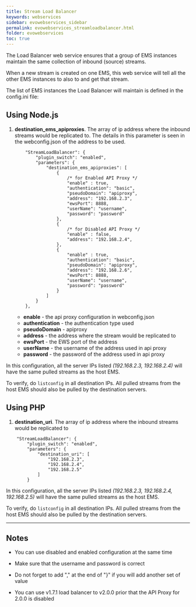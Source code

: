 ```yaml
---
title: Stream Load Balancer
keywords: webservices
sidebar: evowebservices_sidebar
permalink: evowebservices_streamloadbalancer.html
folder: evowebservices
toc: true
---
```


The Load Balancer web service ensures that a group of EMS instances maintain the same collection of inbound (source) streams.

When a new stream is created on one EMS, this web service will tell all the other EMS instances to also to and get that stream.

The list of EMS instances the Load Balancer will maintain is defined in the config.ini file:



## Using Node.js

1. **destination_ems_apiproxies**. The array of ip address where the inbound streams would be replicated to. The details in this parameter is seen in the webconfig.json of the address to be used.

   ```
       "StreamLoadBalancer": {
           "plugin_switch": "enabled",
           "parameters": {
               "destination_ems_apiproxies": [
                   {
                       /* for Enabled API Proxy */
                       "enable" : true,
                       "authentication": "basic",
                       "pseudoDomain": "apiproxy",
                       "address": "192.168.2.3",
                       "ewsPort": 8888,
                       "userName": "username",
                       "password": "password"
                   },
                   {
                       /* for Disabled API Proxy */
                       "enable" : false,
                       "address": "192.168.2.4",
                   },
                   {
                       "enable" : true,
                       "authentication": "basic",
                       "pseudoDomain": "apiproxy",
                       "address": "192.168.2.6",
                       "ewsPort": 8888,
                       "userName": "username",
                       "password": "password"
                   }
               ]
           }
       }, 
   ```

   - **enable** - the api proxy configuration in webconfig.json
   - **authentication** - the authentication type used
   - **pseudoDomain** - apiproxy
   - **address** - the address where the stream would be replicated to
   - **ewsPort** - the EWS port of the address
   - **userName** - the username of the address used in api proxy
   - **password** - the password of the address used in api proxy

In this configuration, all the server IPs listed *(192.168.2.3, 192.168.2.4)* will have the same pulled streams as the host EMS.

To verify, do `listconfig` in all destination IPs. All pulled streams from the host EMS should also be pulled by the destination servers.



## Using PHP

1. **destination_uri**. The array of ip address where the inbound streams would be replicated to

```
    "StreamLoadBalancer": {
        "plugin_switch": "enabled", 
        "parameters": {
            "destination_uri": [
                "192.168.2.3",
                "192.168.2.4",
                "192.168.2.5"
            ]
        }
```

In this configuration, all the server IPs listed *(192.168.2.3, 192.168.2.4, 192.168.2.5)* will have the same pulled streams as the host EMS.

To verify, do `listconfig` in all destination IPs. All pulled streams from the host EMS should also be pulled by the destination servers.

------

## Notes

- You can use disabled and enabled configuration at the same time

- Make sure that the username and password is correct

- Do not forget to add "," at the end of "}" if you will add another set of value

- You can use v1.7.1 load balancer to v2.0.0 prior that the API Proxy for 2.0.0 is disabled

  ​




